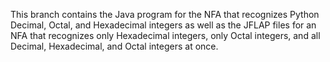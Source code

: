 This branch contains the Java program for the NFA that recognizes Python Decimal, Octal, and Hexadecimal integers as well as the JFLAP files for an NFA that recognizes only Hexadecimal integers, only Octal integers, and all Decimal, Hexadecimal, and Octal integers at once.
